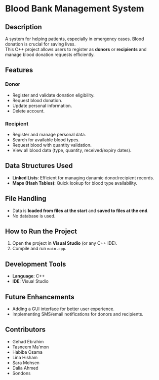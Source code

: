 # Blood Bank Management System  

## **Description**  
A system for helping patients, especially in emergency cases. Blood donation is crucial for saving lives.  
This C++ project allows users to register as **donors** or **recipients** and manage blood donation requests efficiently.  

## **Features**  
### **Donor**  
- Register and validate donation eligibility.  
- Request blood donation.  
- Update personal information.  
- Delete account.  

### **Recipient**  
- Register and manage personal data.  
- Search for available blood types.  
- Request blood with quantity validation.  
- View all blood data (type, quantity, received/expiry dates).  

## **Data Structures Used**  
- **Linked Lists**: Efficient for managing dynamic donor/recipient records.  
- **Maps (Hash Tables)**: Quick lookup for blood type availability.  

## **File Handling**  
- Data is **loaded from files at the start** and **saved to files at the end**.  
- No database is used.  

## **How to Run the Project**  
1. Open the project in **Visual Studio** (or any C++ IDE).  
2. Compile and run `main.cpp`. 

## **Development Tools**  
- **Language**: C++  
- **IDE**: Visual Studio  

## **Future Enhancements**  
- Adding a GUI interface for better user experience.  
- Implementing SMS/email notifications for donors and recipients.  

## **Contributors**  
- Gehad Ebrahim
- Tasneem Ma'mon
- Habiba Osama
- Lina Hisham
- Sara Mohsen
- Dalia Ahmed
- Sondons 



